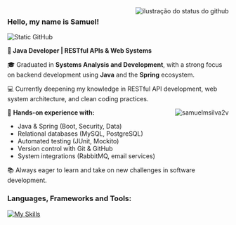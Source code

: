 <img align='right' src="https://github-readme-stats.vercel.app/api?username=samuelmsilva2v&show_icons=true&title_color=783c00&text_color=af552e&icon_color=783c00&bg_color=f8efd4&cache_seconds=2300" alt="ilustração do status do github">


### Hello, my name is Samuel!

<img src="https://img.shields.io/static/v1?label=Overview&message=SamuelMaciel&color=f8efd4&style=for-the-badge&logo=GitHub" alt="Static GitHub">

**🚀 Java Developer | RESTful APIs & Web Systems**

🎓 Graduated in **Systems Analysis and Development**, with a strong focus on backend development using **Java** and the **Spring** ecosystem.

💻 Currently deepening my knowledge in RESTful API development, web system architecture, and clean coding practices.

<p><img align="right" src="https://github-readme-stats.vercel.app/api/top-langs?username=samuelmsilva2v&show_icons=true&theme=merko&locale=en&layout=compact&bg_color=f8efd4&title_color=783c00&text_color=af552e&icon_color=783c00" alt="samuelmsilva2v" /></p>

🔧 **Hands-on experience with:**
* Java & Spring (Boot, Security, Data)
* Relational databases (MySQL, PostgreSQL)
* Automated testing (JUnit, Mockito)
* Version control with Git & GitHub
* System integrations (RabbitMQ, email services)

📚 Always eager to learn and take on new challenges in software development.

<h3 align="left">Languages, Frameworks and Tools:</h3> 

<div align="left">
  
  [![My Skills](https://skillicons.dev/icons?i=java,javascript,typescript,spring,angular,mysql,postgres,mongodb,docker,rabbitmq,aws,azure&theme=dark)](https://skillicons.dev)
  
</div> 
